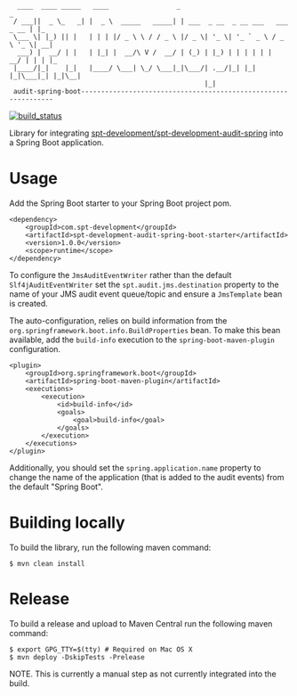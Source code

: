 ````
  ____  ____ _____   ____                 _                                  _   
 / ___||  _ \_   _| |  _ \  _____   _____| | ___  _ __  _ __ ___   ___ _ __ | |_ 
 \___ \| |_) || |   | | | |/ _ \ \ / / _ \ |/ _ \| '_ \| '_ ` _ \ / _ \ '_ \| __|
  ___) |  __/ | |   | |_| |  __/\ V /  __/ | (_) | |_) | | | | | |  __/ | | | |_ 
 |____/|_|    |_|   |____/ \___| \_/ \___|_|\___/| .__/|_| |_| |_|\___|_| |_|\__|
                                                 |_|                                           
 audit-spring-boot---------------------------------------------------------------
````

[![build_status](https://travis-ci.com/spt-development/spt-development-cid-audit-boot.svg?branch=main)](https://travis-ci.com/spt-development/spt-development-audit-spring-boot)

Library for integrating 
[spt-development/spt-development-audit-spring](https://github.com/spt-development/spt-development-audit-spring) 
into a Spring Boot application.

Usage
=====

Add the Spring Boot starter to your Spring Boot project pom.

    <dependency>
        <groupId>com.spt-development</groupId>
        <artifactId>spt-development-audit-spring-boot-starter</artifactId>
        <version>1.0.0</version>
        <scope>runtime</scope>
    </dependency>

To configure the `JmsAuditEventWriter` rather than the default `Slf4jAuditEventWriter` set the `spt.audit.jms.destination`
property to the name of your JMS audit event queue/topic and ensure a `JmsTemplate` bean is created.

The auto-configuration, relies on build information from the `org.springframework.boot.info.BuildProperties` bean. To
make this bean available, add the `build-info` execution to the `spring-boot-maven-plugin` configuration.

    <plugin>
        <groupId>org.springframework.boot</groupId>
        <artifactId>spring-boot-maven-plugin</artifactId>
        <executions>
            <execution>
                <id>build-info</id>
                <goals>
                    <goal>build-info</goal>
                </goals>
            </execution>
        </executions>
    </plugin>

Additionally, you should set the `spring.application.name` property to change the name of the application (that is 
added to the audit events) from the default "Spring Boot".

Building locally
================

To build the library, run the following maven command:

    $ mvn clean install

Release
=======

To build a release and upload to Maven Central run the following maven command:

    $ export GPG_TTY=$(tty) # Required on Mac OS X
    $ mvn deploy -DskipTests -Prelease

NOTE. This is currently a manual step as not currently integrated into the build.
